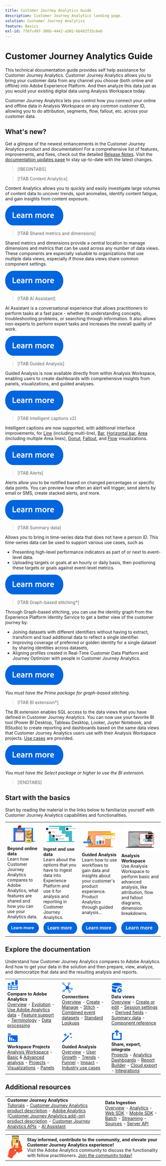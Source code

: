 ```yaml
---
title: Customer Journey Analytics Guide
description: Customer Journey Analytics landing page.
solution: Customer Journey Analytics
feature: Basics
exl-id: 7f67c497-386b-4442-a502-6b492f35c6e6
---
```

# Customer Journey Analytics Guide

This technical documentation guide provides self help assistance for Customer Journey Analytics. Customer Journey Analytics allows you to bring your customer data from any channel you choose (both online and offline) into Adobe Experience Platform. And then analyze this data just as you would your existing digital data using Analysis Workspace today.

Customer Journey Analytics lets you control how you connect your online and offline data in Analysis Workspace on any common customer ID, allowing you to do attribution, segments, flow, fallout, etc. across your customer data.

## What's new?

Get a glimpse of the newest enhancements in the Customer Journey Analytics product and documentation! For a comprehensive list of features, improvements, and fixes, check out the detailed [Release Notes](../release-notes/latest.md). Visit the [documentation updates page](../release-notes/doc-changes.md) to stay up-to-date with the latest changes.

>[!BEGINTABS]

>[!TAB Content Analytics]

Content Analytics allows you to quickly and easily investigate large volumes of content data to uncover trends, spot anomalies, identify content fatigue, and gain insights from content exposure.

[![image](assets/learn-more-button.svg)](/help/content-analytics/content-analytics.md)

>[!TAB Shared metrics and dimensions]

Shared metrics and dimensions provide a central location to manage dimensions and metrics that can be used across any number of data views. These components are especially valuable to organizations that use multiple data views, especially if those data views share common component settings.

[![image](assets/learn-more-button.svg)](/help/data-views/shared-metrics-dimensions/smd-overview.md)

>[!TAB AI Assistant] 

AI Assistant is a conversational experience that allows practitioners to perform tasks at a fast pace - whether its understanding concepts, troubleshooting problems, or searching through information. It also allows non-experts to perform expert tasks and increases the overall quality of work.

[![image](assets/learn-more-button.svg)](/help/ai-assistant.md)


>[!TAB Guided Analysis] 

Guided Analysis is now available directly from within Analysis Workspace, enabling users to create dashboards with comprehensive insights from panels, visualizations, and guided analyses.

[![image](assets/learn-more-button.svg)](/help/guided-analysis/overview.md)


>[!TAB Intelligent captions v2] 

Intelligent captions are now supported, with additional interface improvements, for [Line](/help/analysis-workspace/visualizations/line.md) (including multi-line), [Bar](/help/analysis-workspace/visualizations/bar.md), [Horizontal bar](/help/analysis-workspace/visualizations/horizontal-bar.md), [Area](/help/analysis-workspace/visualizations/area.md) (including multiple Area lines), [Donut](/help/analysis-workspace/visualizations/donut.md), [Fallout](/help/analysis-workspace/visualizations/fallout/fallout-flow.md), and [Flow](/help/analysis-workspace/visualizations/c-flow/flow.md) visualizations.

[![image](assets/learn-more-button.svg)](/help/components/c-intelligent-alerts/intelligent-alerts.md)

>[!TAB Alerts] 

Alerts allow you to be notified based on changed percentages or specific data points. You can preview how often an alert will trigger, send alerts by email or SMS, create stacked alerts, and more.

[![image](assets/learn-more-button.svg)](/help/components/c-intelligent-alerts/intelligent-alerts.md)


>[!TAB Summary data] 

Allows you to bring in time-series data that does not have a person ID. This time-series data can be used to support various use cases, such as 

- Presenting high-level performance indicators as part of or next to event-level data. 
- Uploading targets or goals at an hourly or daily basis, then positioning these targets or goals against event-level metrics. 

[![image](assets/learn-more-button.svg)](/help/data-views/summary-data.md)

>[!TAB Graph-based stitching*] 

Through Graph-based stitching, you can use the identity graph from the Experience Platform Identity Service to get a better view of the customer journey by: <ul><li>Joining datasets with different identifiers without having to extract, transform and load additional data to reflect a single identifier.</li> <li>Improving coverage of preferred or golden identity for a single dataset by sharing identities across datasets,</li><li>Aligning profiles created in Real-Time Customer Data Platform and Journey Optimizer with people in Customer Journey Analytics.</li></ul>

[![image](assets/learn-more-button.svg)](/help/stitching/overview.md#graph-based-stitching)

*_You must have the Prime package for graph-based stitching._*

>[!TAB BI extension*] 

The BI extension enables SQL access to the data views that you have defined in Customer Journey Analytics. You can now use your favorite BI tool (Power BI Desktop, Tableau Desktop, Looker, Juyter Notebook, and RStudio) to create reporting and dashboards based on the same data views that Customer Journey Analytics users use with their Analysis Workspace projects. [Use cases](/help/use-cases/data-views/bi-extension-usecases.md) are provided.

[![image](assets/learn-more-button.svg)](/help/data-views/bi-extension.md)

*_You must have the Select package or higher to use the BI extension._*


>[!ENDTABS]

## Start with the basics

Start by reading the material in the links below to familiarize yourself with Customer Journey Analytics capabilities and functionalities.

<table style="table-layout:fixed">
  <tr style="border: 0;">
    <td>
    <a href="/help/getting-started/aa-vs-cja/overview.md"><img src="./assets/aa-vs-cja.png"></a>
    <div><strong>Beyond online data</strong><br/>Learn how Customer Journey Analytics compares to Adobe Analytics, what features are shared and how you can use your Analytics data.</div>
    </td>
    <td>
    <a href="/help/data-ingestion/data-ingestion.md"><img src="./assets/data-ingestion.png"></a>
    <div><strong>Ingest and use data</strong><br/>Learn about the options that you have to ingest data into Experience Platform and use it for analysis and reporting in Customer Journey Analytics.</div>
    </td>
    <td>
    <a href="/help/guided-analysis/overview.md"><img src="./assets/product-analytics.png"></a>
    <div><strong>Guided Analysis</strong><br/>Learn how to use workflows to gain data and insights about your customer's product experience. Product Analytics through guided analysis…
    </div>
    </td>
    <td>
    <a href="/help/analysis-workspace/home.md"><img src="./assets/workspace.png"></a>
    <div><strong>Analysis Workspace</strong><br/>Use Analysis Workspace to perform basic and advanced analysis, like attribution, flow and fallout diagrams, dimension breakdowns.</div>
    </td>
  </tr>
  <tr style="border: 0;">
    <td align="center"><a href="/help/getting-started/aa-vs-cja/overview.md"><img src="./assets/learn-more-button.svg"></a></td>
    <td align="center"><a href="/help/data-ingestion/data-ingestion.md"><img src="./assets/learn-more-button.svg"></a></td>
    <td align="center"><a href="/help/guided-analysis/overview.md"><img src="./assets/learn-more-button.svg"></a></td>
    <td align="center"><a href="/help/analysis-workspace/home.md"><img src="./assets/learn-more-button.svg"></a></td>
    </tr>
</table>


## Explore the documentation

Understand how Customer Journey Analytics compares to Adobe Analytics. And how to get your data in the solution and then prepare, view, analyze, and democratize that data and the resulting analysis and reports.

<table style="table-layout:fixed">
  <tr style="border: 0;">
    <td>
      <img src="./assets/analytics.svg" width="35px"><br/>
      <strong>Compare to Adobe Analytics</strong><br/><a href="/help/getting-started/aa-vs-cja/overview.md">Overview</a> - <a href="/help/getting-started/aa-to-cja.md">Evolution</a> - <a href="/help/getting-started/aa-vs-cja/aa-data-in-cja.md">Use Adobe Analytics data</a> - <a href="/help/getting-started/aa-vs-cja/cja-aa.md">Feature support</a> - <a href="/help/getting-started/aa-vs-cja/terminology.md">Terminology</a> - <a href="/help/getting-started/aa-vs-cja/data-processing-comparisons.md">Data processing</a>
    </td>
    <td>
      <img src="./assets/connections.svg" width="35px"><br/>
      <strong>Connections</strong><br/><a href="/help/connections/overview.md">Overview</a> - <a href="/help/connections/create-connection.md">Create</a> - <a href="/help/connections/manage-connections.md">Manage</a> - <a href="/help/stitching/overview.md">Stitch</a> - <a href="/help/connections/combined-dataset.md">Combined event datasets</a> - <a href="/help/connections/standard-lookups.md">Standard Lookups</a>
    </td>
     <td>
      <img src="./assets/dataviews.svg" width="35px"><br/>
      <strong>Data views</strong><br/><a href="/help/data-views/data-views.md">Overview</a> - <a href="/help/data-views/create-dataview.md">Create or edit</a> - <a href="/help/data-views/session-settings.md">Session settings</a> - <a href="/help/data-views/derived-fields/derived-fields.md">Derived fields</a> - <a href="/help/data-views/summary-data.md">Summary data</a> - <a href="/help/data-views/component-reference.md">Component reference</a>
    </td>
    
  </tr>
  <tr style="border: 0;">
    <td>
      <img src="./assets/workspace.svg" width="35px"><br/>
      <strong>Workspace Projects</strong><br/><a href="/help/analysis-workspace/home.md">Analysis Workspace</a> - <a href="/help/analysis-workspace/perform-basic-analysis.md">Basic</a> & <a href="/help/analysis-workspace/perform-adv-analysis.md">Advanced analysis</a> - <a href="/help/analysis-workspace/build-workspace-project/freeform-overview.md">Projects</a> - <a href="/help/analysis-workspace/visualizations/freeform-analysis-visualizations.md">Visualizations</a> - <a href="/help/analysis-workspace/c-panels/freeform-panel.md">Panels</a>
    </td>
    <td>
      <img src="./assets/guided-analysis.svg" width="35px"><br/>
      <strong>Guided Analysis</strong><br/><a href="/help/guided-analysis/overview.md">Overview</a> - <a href="/help/guided-analysis/types/active-growth.md">User Growth</a> - <a href="/help/guided-analysis/types/trends.md">Trends</a> - <a href="/help/guided-analysis/types/funnel.md">Funnel</a> - <a href="/help/guided-analysis/types/release-impact.md">Impact</a> - <a href="/help/guided-analysis/industry-use-cases.md">Industry use cases</a>
    </td>
    <td>
      <img src="./assets/share.svg" width="35px"><br/>
      <strong>Share, export, integrate</strong><br/><a href="/help/analysis-workspace/curate-share/share-projects.md">Projects</a> - <a href="/help/mobile-app/home.md">Analytics Dashboards</a> - <a href="/help/report-builder/rb-overview.md">Report Builder</a>  - <a href="/help/components/exports/manage-exports.md">Cloud export</a> - <a href="/help/integrations/overview.md">Integrations</a>
    </td>
  </tr>
</table> 

## Additional resources

<table style="table-layout:fixed"><tr style="border: 0;">
<td><strong>Customer Journey Analytics</strong><br/>
<a href="https://experienceleague.adobe.com/en/docs/customer-journey-analytics-learn/tutorials/overview" target="_blank">Tutorials</a> - <a href="https://helpx.adobe.com/legal/product-descriptions/customer-journey-analytics.html" target="_blank">Customer Journey Analytics product description</a> - <a href="https://helpx.adobe.com/legal/product-descriptions/adobe-analytics-addon-customer-journey-analytics.html" target="_blank">Adobe Analytics (Customer Journey Analytics add-on) product description</a> - <a href="https://developer.adobe.com/cja-apis/docs/" target="_blank">Customer Journey Analytics APIs</a> - <a href="/help/ai-assistant.md">AI Assistant</a>
</td>
<td><strong>Data Ingestion</strong><br/><a href="/help/data-ingestion/data-ingestion.md">Overview</a> - <a href="/help/data-ingestion/analytics.md">Analytics</a> - <a href="/help/data-ingestion/aepwebsdk.md">Web SDK</a> - <a href="/help/data-ingestion/aepmobilesdk.md">Mobile SDK</a> - <a href="/help/data-ingestion/batch.md">Batch</a> - <a href="/help/data-ingestion/streaming.md">Streaming</a> - <a href="/help/data-ingestion/sources.md">Sources</a> - <a href="/help/data-ingestion/serverapi.md">Server API</a>
</td>
</tr>
</table>


<table style="table-layout:auto" class="tablelayout-is-fixed"><tbody><tr style="border: 0;"><td><img src="./assets/newsletter.png"></td><td>
<b>Stay informed, contribute to the community, and elevate your Customer Journey Analytics experience!</b><br>Visit the Adobe Analytics community to discuss the functionality with fellow practitioners. <a href="https://experienceleaguecommunities.adobe.com/t5/adobe-analytics/ct-p/adobe-analytics-community">Join the community today!</a></td></tr></tbody></table>
